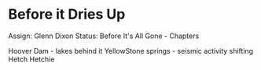 # Before it Dries Up

Assign: Glenn Dixon
Status: Before It's All Gone - Chapters

Hoover Dam - lakes behind it
YellowStone springs - seismic activity shifting
Hetch Hetchie